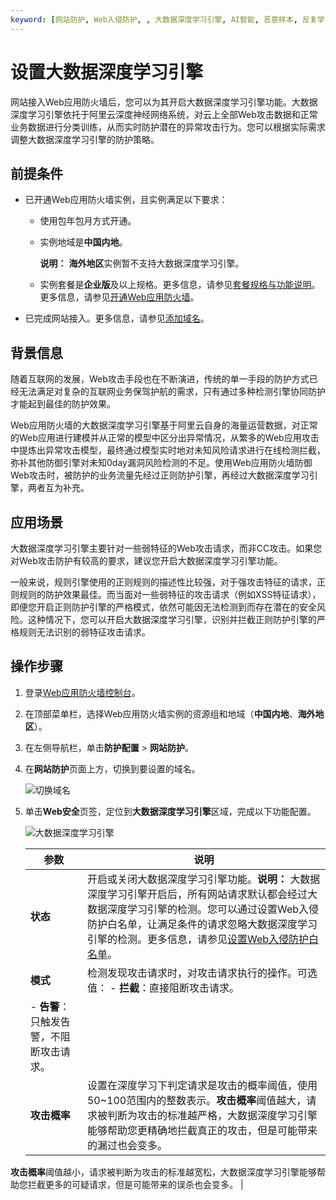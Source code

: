 ```yaml
---
keyword: [网站防护, Web入侵防护, , 大数据深度学习引擎, AI智能, 恶意样本, 反复学习]
---
```


# 设置大数据深度学习引擎

网站接入Web应用防火墙后，您可以为其开启大数据深度学习引擎功能。大数据深度学习引擎依托于阿里云深度神经网络系统，对云上全部Web攻击数据和正常业务数据进行分类训练，从而实时防护潜在的异常攻击行为。您可以根据实际需求调整大数据深度学习引擎的防护策略。

## 前提条件

-   已开通Web应用防火墙实例，且实例满足以下要求：

    -   使用包年包月方式开通。
    -   实例地域是**中国内地**。

        **说明：** **海外地区**实例暂不支持大数据深度学习引擎。

    -   实例套餐是**企业版**及以上规格。更多信息，请参见[套餐规格与功能说明](/intl.zh-CN/产品简介/套餐规格与功能说明.md)。
    更多信息，请参见[开通Web应用防火墙](/intl.zh-CN/产品定价/开通WAF/开通Web应用防火墙.md)。

-   已完成网站接入。更多信息，请参见[添加域名](/intl.zh-CN/接入WAF/CNAME接入/添加域名.md)。

## 背景信息

随着互联网的发展，Web攻击手段也在不断演进，传统的单一手段的防护方式已经无法满足对复杂的互联网业务保驾护航的需求，只有通过多种检测引擎协同防护才能起到最佳的防护效果。

Web应用防火墙的大数据深度学习引擎基于阿里云自身的海量运营数据，对正常的Web应用进行建模并从正常的模型中区分出异常情况，从繁多的Web应用攻击中提炼出异常攻击模型，最终通过模型实时地对未知风险请求进行在线检测拦截，弥补其他防御引擎对未知0day漏洞风险检测的不足。使用Web应用防火墙防御Web攻击时，被防护的业务流量先经过正则防护引擎，再经过大数据深度学习引擎，两者互为补充。

## 应用场景

大数据深度学习引擎主要针对一些弱特征的Web攻击请求，而非CC攻击。如果您对Web攻击防护有较高的要求，建议您开启大数据深度学习引擎功能。

一般来说，规则引擎使用的正则规则的描述性比较强，对于强攻击特征的请求，正则规则的防护效果最佳。而当面对一些弱特征的攻击请求（例如XSS特征请求），即便您开启正则防护引擎的严格模式，依然可能因无法检测到而存在潜在的安全风险。这种情况下，您可以开启大数据深度学习引擎，识别并拦截正则防护引擎的严格规则无法识别的弱特征攻击请求。

## 操作步骤

1.  登录[Web应用防火墙控制台](https://yundun.console.aliyun.com/?p=waf)。

2.  在顶部菜单栏，选择Web应用防火墙实例的资源组和地域（**中国内地**、**海外地区**）。

3.  在左侧导航栏，单击**防护配置** \> **网站防护**。

4.  在**网站防护**页面上方，切换到要设置的域名。

    ![切换域名](https://static-aliyun-doc.oss-cn-hangzhou.aliyuncs.com/assets/img/zh-CN/1924559951/p77231.png)

5.  单击**Web安全**页签，定位到**大数据深度学习引擎**区域，完成以下功能配置。

    ![大数据深度学习引擎](https://static-aliyun-doc.oss-cn-hangzhou.aliyuncs.com/assets/img/zh-CN/6795359951/p73903.png)

    |参数|说明|
    |--|--|
    |**状态**|开启或关闭大数据深度学习引擎功能。**说明：** 大数据深度学习引擎开启后，所有网站请求默认都会经过大数据深度学习引擎的检测。您可以通过设置Web入侵防护白名单，让满足条件的请求忽略大数据深度学习引擎的检测。更多信息，请参见[设置Web入侵防护白名单](/intl.zh-CN/网站防护配置/防护白名单/设置Web入侵防护白名单.md)。 |
    |**模式**|检测发现攻击请求时，对攻击请求执行的操作。可选值：    -   **拦截**：直接阻断攻击请求。
    -   **告警**：只触发告警，不阻断攻击请求。 |
    |**攻击概率**|设置在深度学习下判定请求是攻击的概率阈值，使用50~100范围内的整数表示。**攻击概率**阈值越大，请求被判断为攻击的标准越严格，大数据深度学习引擎能够帮助您更精确地拦截真正的攻击，但是可能带来的漏过也会变多。

**攻击概率**阈值越小，请求被判断为攻击的标准越宽松，大数据深度学习引擎能够帮助您拦截更多的可疑请求，但是可能带来的误杀也会变多。 |


